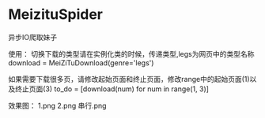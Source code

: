 # MeizituSpider
异步IO爬取妹子

使用：
  切换下载的类型请在实例化类的时候，传递类型,legs为网页中的类型名称
  download = MeiZiTuDownload(genre='legs')

  如果需要下载很多页，请修改起始页面和终止页面，修改range中的起始页面(1)以及终止页面(3)
  to_do = [download(num) for num in range(1, 3)]


效果图：
  1.png
  2.png
  串行.png
